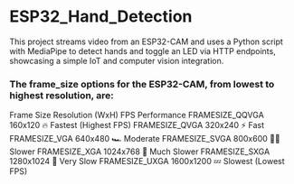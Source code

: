 # ESP32_Hand_Detection
This project streams video from an ESP32-CAM and uses a Python script with MediaPipe to detect hands and toggle an LED via HTTP endpoints, showcasing a simple IoT and computer vision integration.

### The frame_size options for the ESP32-CAM, from lowest to highest resolution, are:

Frame Size	Resolution (WxH)	FPS Performance
FRAMESIZE_QQVGA	160x120	🔥 Fastest (Highest FPS)
FRAMESIZE_QVGA	320x240	⚡ Fast
FRAMESIZE_VGA	640x480	🏎️ Moderate
FRAMESIZE_SVGA	800x600	🚶‍♂️ Slower
FRAMESIZE_XGA	1024x768	🐌 Much Slower
FRAMESIZE_SXGA	1280x1024	🐢 Very Slow
FRAMESIZE_UXGA	1600x1200	💤 Slowest (Lowest FPS)
